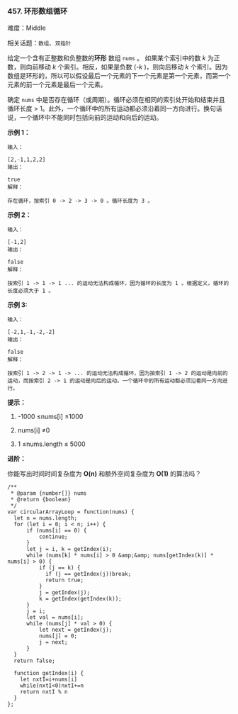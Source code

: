 ### 457. 环形数组循环

难度：Middle

相关话题：`数组`、`双指针`

给定一个含有正整数和负整数的**环形** 数组 `nums` 。 如果某个索引中的数 *k* 为正数，则向前移动 *k* 个索引。相反，如果是负数 (*-k* )，则向后移动 *k* 个索引。因为数组是环形的，所以可以假设最后一个元素的下一个元素是第一个元素，而第一个元素的前一个元素是最后一个元素。



确定  `nums` 中是否存在循环（或周期）。循环必须在相同的索引处开始和结束并且循环长度 > 1。此外，一个循环中的所有运动都必须沿着同一方向进行。换句话说，一个循环中不能同时包括向前的运动和向后的运动。




**示例 1：** 



```
输入：

[2,-1,1,2,2]
输出：

true
解释：

存在循环，按索引 0 -> 2 -> 3 -> 0 。循环长度为 3 。
```


**示例 2：** 



```
输入：

[-1,2]
输出：

false
解释：

按索引 1 -> 1 -> 1 ... 的运动无法构成循环，因为循环的长度为 1 。根据定义，循环的长度必须大于 1 。
```


**示例 3:** 



```
输入：

[-2,1,-1,-2,-2]
输出：

false
解释：

按索引 1 -> 2 -> 1 -> ... 的运动无法构成循环，因为按索引 1 -> 2 的运动是向前的运动，而按索引 2 -> 1 的运动是向后的运动。一个循环中的所有运动都必须沿着同一方向进行。
```






**提示：** 




1. -1000 &le;nums[i] &le;1000

2. nums[i] &ne;0

3. 1 &le;nums.length &le; 5000









**进阶：** 



你能写出时间时间复杂度为 **O(n)** 和额外空间复杂度为 **O(1)**  的算法吗？


```
/**
 * @param {number[]} nums
 * @return {boolean}
 */
var circularArrayLoop = function(nums) {
  let n = nums.length;
  for (let i = 0; i < n; i++) {
      if (nums[i] == 0) {
          continue;
      }
      let j = i, k = getIndex(i);
      while (nums[k] * nums[i] > 0 &amp;&amp; nums[getIndex(k)] * nums[i] > 0) {
          if (j == k) {
            if (j == getIndex(j))break;
            return true;
          }
          j = getIndex(j);
          k = getIndex(getIndex(k));
      }
      j = i;
      let val = nums[i];
      while (nums[j] * val > 0) {
          let next = getIndex(j);
          nums[j] = 0;
          j = next;
      }
  }
  return false;    
  
  function getIndex(i) {
    let nxtI=i+nums[i]
    while(nxtI<0)nxtI+=n
    return nxtI % n
  }
};
```

